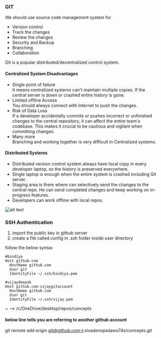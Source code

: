 ### GIT

We should use source code management system for
* Version control
* Track the changes
* Review the changes
* Security and Backup
* Branching
* Collaboration

Git is a popular distributed/decentralized control system.

#### Centralized System Disadvantages
* Single point of failure </br>
    It means centralized systems can't maintain multiple copies. If the central server is down or crashed entire history is gone.
* Limited offline Access </br>
    You should always connect with Internet to push the changes.
* Risk of Data Loss </br>
    If a developer accidentally commits or pushes incorrect or unfinished changes to the central repository, it can affect the entire team's codebase. This makes it crucial to be cautious and vigilant when committing changes.
* Many more </br>
    Branching and working together is very difficult in Centralized systems.


#### Distributed Systems

* Distributed version control system always have local copy in every developer laptop, so the history is preserved everywhere.
* Single laptop is enough when the entire system is crashed including Git server.
* Staging area is there where can selectively send the changes to the central repo. He can send completed changes and keep working on in-progress features.
* Developers can work offline with local repos.

![alt text](images/SVN.png)

### SSH Authentication
1. import the public key in github server
2. create a file called config in .ssh folder inside user directory

follow the below syntax

```
#bindiya
Host github.com
  HostName github.com
  User git
  IdentityFile ~/.ssh/bindiya.pem

#vijaydeepak
Host github.com-vijaygitaccount
  HostName github.com
  User git
  IdentityFile ~/.ssh/vijay.pem
```

~ --> /c/OneDrive/desktop/repos/concepts

#### below line tells you are referring to another github account
git remote add origin git@github.com-t:sivadevopsdaws74s/concepts.git